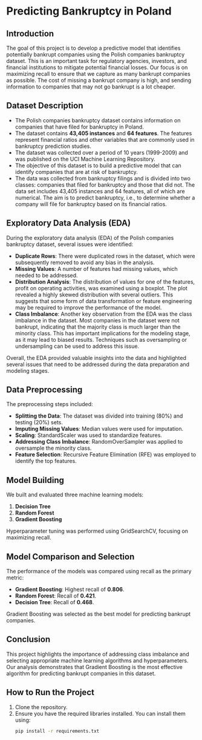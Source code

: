 # Predicting Bankruptcy in Poland

## Introduction
The goal of this project is to develop a predictive model that identifies potentially bankrupt companies using the Polish companies bankruptcy dataset. This is an important task for regulatory agencies, investors, and financial institutions to mitigate potential financial losses. Our focus is on maximizing recall to ensure that we capture as many bankrupt companies as possible. The cost of missing a bankrupt company is high, and sending
information to companies that may not go bankrupt is a lot cheaper.



## Dataset Description
- The Polish companies bankruptcy dataset contains information on companies that have filed for bankruptcy in Poland.
- The dataset contains **43,405 instances** and **64 features**. The features represent financial ratios and other variables that are commonly used in bankruptcy prediction studies.
- The dataset was collected over a period of 10 years (1999-2009) and was published on the UCI Machine Learning Repository.
- The objective of this dataset is to build a predictive model that can identify companies that are at risk of bankruptcy.
- The data was collected from bankruptcy filings and is divided into two classes: companies that filed for bankruptcy and those that did not. The data set includes 43,405 instances and 64 features, all of which are numerical. The aim is to predict bankruptcy, i.e., to determine whether a company will file for bankruptcy based on its financial ratios.

## Exploratory Data Analysis (EDA)
During the exploratory data analysis (EDA) of the Polish companies bankruptcy dataset, several issues were identified:
- **Duplicate Rows**: There were duplicated rows in the dataset, which were subsequently removed to avoid any bias in the analysis.
- **Missing Values**: A number of features had missing values, which needed to be addressed.
- **Distribution Analysis**: The distribution of values for one of the features, profit on operating activities, was examined using a boxplot. The plot revealed a highly skewed distribution with several outliers. This suggests that some form of data transformation or feature engineering may be required to improve the performance of the model.
- **Class Imbalance**: Another key observation from the EDA was the class imbalance in the dataset. Most companies in the dataset were not bankrupt, indicating that the majority class is much larger than the minority class. This has important implications for the modeling stage, as it may lead to biased results. Techniques such as oversampling or undersampling can be used to address this issue.


Overall, the EDA provided valuable insights into the data and highlighted several issues that need to be addressed during the data preparation and modeling stages.

## Data Preprocessing
The preprocessing steps included:
- **Splitting the Data**: The dataset was divided into training (80%) and testing (20%) sets.
- **Imputing Missing Values**: Median values were used for imputation.
- **Scaling**: StandardScaler was used to standardize features.
- **Addressing Class Imbalance**: RandomOverSampler was applied to oversample the minority class.
- **Feature Selection**: Recursive Feature Elimination (RFE) was employed to identify the top features.

## Model Building
We built and evaluated three machine learning models:
1. **Decision Tree**
2. **Random Forest**
3. **Gradient Boosting**

Hyperparameter tuning was performed using GridSearchCV, focusing on maximizing recall.

## Model Comparison and Selection
The performance of the models was compared using recall as the primary metric:
- **Gradient Boosting**: Highest recall of **0.806**.
- **Random Forest**: Recall of **0.421**.
- **Decision Tree**: Recall of **0.468**.

Gradient Boosting was selected as the best model for predicting bankrupt companies.

## Conclusion
This project highlights the importance of addressing class imbalance and selecting appropriate machine learning algorithms and hyperparameters. Our analysis demonstrates that Gradient Boosting is the most effective algorithm for predicting bankrupt companies in this dataset.

## How to Run the Project
1. Clone the repository.
2. Ensure you have the required libraries installed. You can install them using:
   ```bash
   pip install -r requirements.txt
